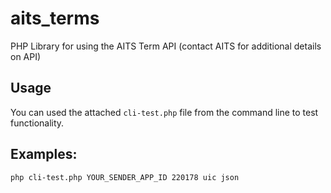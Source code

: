 # aits_terms

PHP Library for using the AITS Term API (contact AITS for additional details on API)


## Usage

You can used the attached `cli-test.php` file from the command line to test functionality.

## Examples:
``php cli-test.php YOUR_SENDER_APP_ID 220178 uic json``
